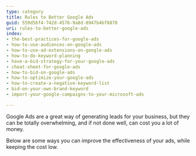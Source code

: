 ```yaml
---
type: category
title: Rules to Better Google Ads
guid: 559d56f4-742d-4576-9a8d-8947b4bf8870
uri: rules-to-better-google-ads
index:
- the-best-practices-for-google-ads
- how-to-use-audiences-on-google-ads
- how-to-use-ad-extensions-on-google-ads
- how-to-do-keyword-planning
- have-a-bid-strategy-for-your-google-ads
- cheat-sheet-for-google-ads
- how-to-bid-on-google-ads
- how-to-optimize-your-google-ads
- how-to-create-a-negative-keyword-list
- bid-on-your-own-brand-keyword
- import-your-google-campaigns-to-your-microsoft-ads

---
```

Google Ads are a great way of generating leads for your business, but they can be totally overwhelming, and if not done well, can cost you a lot of money.

Below are some ways you can improve the effectiveness of your ads, while keeping the cost low.

